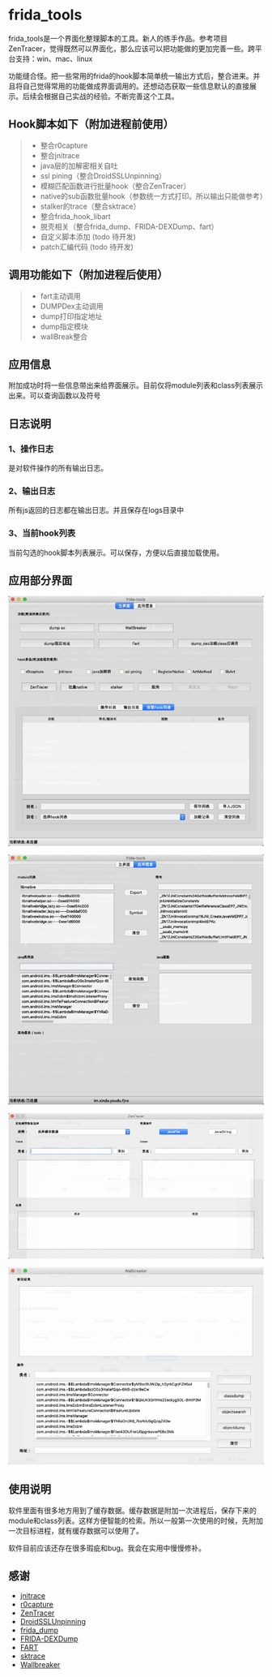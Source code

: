 # frida_tools

frida_tools是一个界面化整理脚本的工具。新人的练手作品。参考项目ZenTracer，觉得既然可以界面化，那么应该可以把功能做的更加完善一些。跨平台支持：win、mac、linux

功能缝合怪。把一些常用的frida的hook脚本简单统一输出方式后，整合进来。并且将自己觉得常用的功能做成界面调用的。还想动态获取一些信息默认的直接展示。后续会根据自己实战的经验。不断完善这个工具。

##  Hook脚本如下（附加进程前使用）

> * 整合r0capture
> * 整合jnitrace
> * java层的加解密相关自吐
> * ssl pining（整合DroidSSLUnpinning）
> * 模糊匹配函数进行批量hook（整合ZenTracer）
> * native的sub函数批量hook（参数统一方式打印。所以输出只能做参考）
> * stalker的trace（整合sktrace）
> * 整合frida_hook_libart
> * 脱壳相关（整合frida_dump、FRIDA-DEXDump、fart）
> * 自定义脚本添加 (todo 待开发)
> * patch汇编代码 (todo 待开发)


## 调用功能如下（附加进程后使用）

> * fart主动调用
> * DUMPDex主动调用
> * dump打印指定地址
> * dump指定模块
> * wallBreak整合

## 应用信息

附加成功时将一些信息带出来给界面展示。目前仅将module列表和class列表展示出来。可以查询函数以及符号

## 日志说明

### 1、操作日志

是对软件操作的所有输出日志。

### 2、输出日志

所有js返回的日志都在输出日志。并且保存在logs目录中

### 3、当前hook列表

当前勾选的hook脚本列表展示。可以保存，方便以后直接加载使用。



## 应用部分界面

![image-20210624192115228](./img/image-20210624181148559.png)

![image-20210624192513328](./img/image-20210624192513328.png)

![image-20210624192540334](./img/image-20210624192540334.png)

![image-20210624192613912](./img/image-20210624192613912.png)

## 使用说明

软件里面有很多地方用到了缓存数据。缓存数据是附加一次进程后，保存下来的module和class列表。这样方便智能的检索。所以一般第一次使用的时候，先附加一次目标进程，就有缓存数据可以使用了。

软件目前应该还存在很多瑕疵和bug。我会在实用中慢慢修补。

## 感谢

* [jnitrace](https://github.com/chame1eon/jnitrace)
* [r0capture](https://github.com/r0ysue/r0capture)
* [ZenTracer](https://github.com/hluwa/ZenTracer)
* [DroidSSLUnpinning](https://github.com/WooyunDota/DroidSSLUnpinning)
* [frida_dump](https://github.com/lasting-yang/frida_dump)
* [FRIDA-DEXDump](https://github.com/hluwa/FRIDA-DEXDump)
* [FART](https://github.com/hanbinglengyue/FART)
* [sktrace](https://github.com/bmax121/sktrace)
* [Wallbreaker](https://github.com/hluwa/Wallbreaker)

